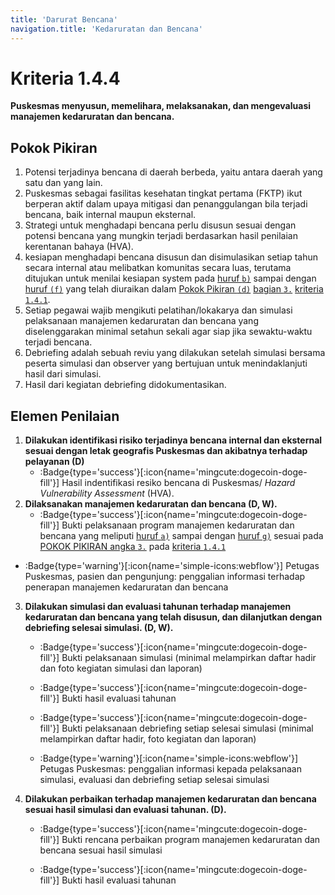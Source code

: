 ```yaml
---
title: 'Darurat Bencana'
navigation.title: 'Kedaruratan dan Bencana'
---
```


# Kriteria 1.4.4 
**Puskesmas menyusun, memelihara, melaksanakan, dan mengevaluasi manajemen kedaruratan dan bencana.** 

## Pokok Pikiran 

1. Potensi terjadinya bencana di daerah berbeda, yaitu antara daerah yang satu dan yang lain. 
2. Puskesmas sebagai fasilitas kesehatan tingkat pertama (FKTP) ikut berperan aktif dalam upaya mitigasi dan penanggulangan bila terjadi bencana, baik internal maupun eksternal. 
3. Strategi untuk menghadapi bencana perlu disusun sesuai dengan potensi bencana yang mungkin terjadi berdasarkan hasil penilaian kerentanan bahaya (HVA). 
4. kesiapan menghadapi bencana disusun dan disimulasikan setiap tahun secara internal atau melibatkan komunitas secara luas, terutama ditujukan untuk menilai kesiapan system pada [huruf `b)`](/docs/akred/pkm/1/4/1#mkbb) sampai dengan [huruf `(f)`](/docs/akred/pkm/1/4/1#mkbf) yang telah diuraikan dalam [Pokok Pikiran `(d)`](/docs/akred/pkm/1/4/1#mfk) [bagian `3.`](/docs/akred/pkm/1/4/1#manajemen-kedaruratan-dan-bencana) [kriteria `1.4.1`](/docs/akred/pkm/1/4/1).
5. Setiap pegawai wajib mengikuti pelatihan/lokakarya dan simulasi pelaksanaan manajemen kedaruratan dan bencana yang diselenggarakan minimal setahun sekali agar siap jika sewaktu-waktu terjadi bencana. 
6. Debriefing adalah sebuah reviu yang dilakukan setelah simulasi bersama peserta simulasi dan observer yang bertujuan untuk menindaklanjuti hasil dari simulasi. 
7. Hasil dari kegiatan debriefing didokumentasikan.
## Elemen Penilaian 

1. **Dilakukan identifikasi risiko terjadinya bencana internal dan eksternal sesuai dengan letak geografis Puskesmas dan akibatnya terhadap pelayanan (D)**   
   - :Badge{type='success'}[:icon{name='mingcute:dogecoin-doge-fill'}] Hasil indentifikasi resiko bencana di Puskesmas/ *Hazard Vulnerability Assessment* (HVA).  
2. **Dilaksanakan manajemen kedaruratan dan bencana (D, W).**  
   - :Badge{type='success'}[:icon{name='mingcute:dogecoin-doge-fill'}] Bukti pelaksanaan program manajemen kedaruratan dan bencana yang meliputi [huruf `a)`](/docs/akred/pkm/1/4/1#mkba) sampai dengan [huruf `g)`](/docs/akred/pkm/1/4/1#mkbg) sesuai pada [POKOK PIKIRAN angka `3.`](/docs/akred/pkm/1/4/1#manajemen-kedaruratan-dan-bencana) pada [kriteria `1.4.1`](/docs/akred/pkm/1/4/1) 
 
  - :Badge{type='warning'}[:icon{name='simple-icons:webflow'}] Petugas Puskesmas, pasien dan pengunjung: penggalian informasi terhadap penerapan manajemen kedaruratan dan bencana   
 
3. **Dilakukan simulasi dan evaluasi tahunan terhadap manajemen kedaruratan dan bencana yang telah disusun, dan dilanjutkan dengan debriefing selesai simulasi. (D, W).**

   - :Badge{type='success'}[:icon{name='mingcute:dogecoin-doge-fill'}] Bukti pelaksanaan simulasi (minimal melampirkan daftar hadir dan foto kegiatan simulasi dan laporan) 

   - :Badge{type='success'}[:icon{name='mingcute:dogecoin-doge-fill'}] Bukti hasil evaluasi tahunan
   - :Badge{type='success'}[:icon{name='mingcute:dogecoin-doge-fill'}] Bukti pelaksanaan debriefing setiap selesai simulasi (minimal melampirkan daftar hadir, foto kegiatan dan laporan)

   - :Badge{type='warning'}[:icon{name='simple-icons:webflow'}] Petugas Puskesmas:  penggalian informasi kepada pelaksanaan simulasi, evaluasi dan debriefing setiap selesai simulasi

4. **Dilakukan perbaikan terhadap manajemen kedaruratan dan bencana sesuai hasil simulasi dan evaluasi tahunan. (D).** 
   - :Badge{type='success'}[:icon{name='mingcute:dogecoin-doge-fill'}] Bukti rencana perbaikan program manajemen kedaruratan dan bencana sesuai hasil simulasi 

   - :Badge{type='success'}[:icon{name='mingcute:dogecoin-doge-fill'}] Bukti hasil evaluasi tahunan 
